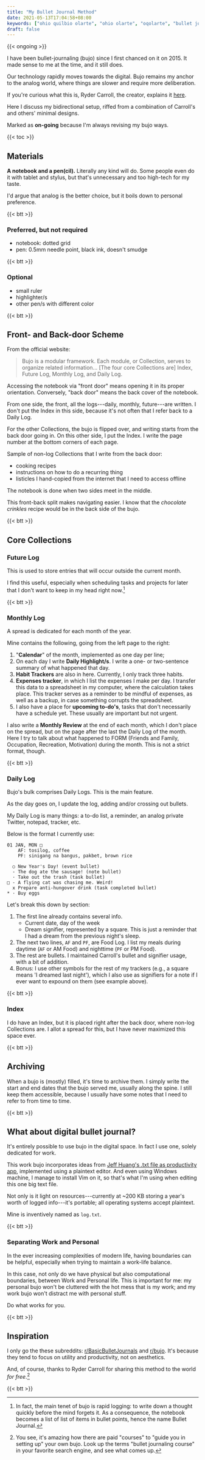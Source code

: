 ```yaml
---
title: "My Bullet Journal Method"
date: 2021-05-13T17:04:58+08:00
keywords: ["ohio quilbio olarte", "ohio olarte", "oqolarte", "bullet journal", "bullet journal method"]
draft: false
---
```

{{< ongoing >}}

I have been bullet-journaling (bujo) since I first chanced on it on 2015.
It made sense to me at the time, and it still does.

Our technology rapidly moves towards the digital.
Bujo remains my anchor to the analog world,
where things are slower and require more deliberation.

If you're curious what this is, Ryder Carroll, the creator, explains it [here](https://bulletjournal.com/pages/learn).

Here I discuss my bidirectional setup,
riffed from a combination of Carroll's and others' minimal designs.

Marked as **on-going** because I'm always revising my bujo ways.

{{< toc >}}
## Materials

**A notebook and a pen(cil).**
Literally any kind will do.
Some people even do it with tablet and stylus,
but that's unnecessary and too high-tech for my taste.

I'd argue that analog is the better choice,
but it boils down to personal preference.

{{< btt >}}
### Preferred, but not required
- notebook: dotted grid
- pen: 0.5mm needle point, black ink, doesn't smudge

{{< btt >}}
### Optional
- small ruler
- highlighter/s
- other pen/s with different color

{{< btt >}}
## Front- and Back-door Scheme

From the official website:

> Bujo is a modular framework.
Each module, or Collection, serves to organize related information...
[The four core Collections are] Index, Future Log, Monthly Log, and Daily Log.

Accessing the notebook via "front door" means opening it in its proper orientation.
Conversely, "back door" means the back cover of the notebook.

From one side, the front,
all the logs---daily, monthly, future---are written.
I don't put the Index in this side,
because it's not often that I refer back to a Daily Log.

For the other Collections,
the bujo is flipped over,
and writing starts from the back door going in.
On this other side, I put the Index.
I write the page number at the bottom corners of each page.

Sample of non-log Collections that I write from the back door:
- cooking recipes
- instructions on how to do a recurring thing
- listicles I hand-copied from the internet that I need to access offline

The notebook is done when two sides meet in the middle.

This front-back split makes navigating easier.
I know that the *chocolate crinkles* recipe would be in the back side of the bujo.

{{< btt >}}
## Core Collections

### Future Log

This is used to store entries that will occur outside the current month.

I find this useful, especially when scheduling tasks and projects for later that I don't want to keep in my head right now.[^rapidlog]

[^rapidlog]: In fact, the main tenet of bujo is rapid logging:
to write down a thought quickly before the mind forgets it.
As a consequence, the notebook becomes a list of list of items in bullet points,
hence the name Bullet Journal.

{{< btt >}}
### Monthly Log

A spread is dedicated for each month of the year.

Mine contains the following, going from the left page to the right:
1. "**Calendar**" of the month, implemented as one day per line;
1. On each day I write **Daily Highlight/s**.
I write a one- or two-sentence summary of what happened that day.
1. **Habit Trackers** are also in here.
Currently, I only track three habits.
1. **Expenses tracker**, in which I list the expenses I make per day.
I transfer this data to a spreadsheet in my computer,
where the calculation takes place.
This tracker serves as a reminder to be mindful of expenses,
as well as a backup, in case something corrupts the spreadsheet.
1. I also have a place for **upcoming to-do's**, tasks that don't necessarily
   have a schedule yet.
These usually are important but not urgent.


I also write a **Monthly Review** at the end of each month,
which I don't place on the spread,
but on the page after the last the Daily Log of the month.
Here I try to talk about what happened to FORM (Friends and Family, Occupation, Recreation, Motivation) during the month.
This is not a strict format, though.

{{< btt >}}
### Daily Log

Bujo's bulk comprises Daily Logs.
This is the main feature.

As the day goes on, I update the log, adding and/or crossing out bullets.

My Daily Log is many things: a to-do list, a reminder, an analog private Twitter, notepad, tracker, etc.

Below is the format I currently use:
```
01 JAN, MON □
    AF: tosilog, coffee
    PF: sinigang na bangus, pakbet, brown rice

  ○ New Year's Day! (event bullet)
  - The dog ate the sausage! (note bullet)
  · Take out the trash (task bullet)
□ - A flying cat was chasing me. Weird!
  x Prepare anti-hungover drink (task completed bullet)
* · Buy eggs
```

Let's break this down by section:

1. The first line already contains several info.
   - Current date, day of the week
   - Dream signifier, represented by a square. This is just a reminder that I had a dream from the
     previous night's sleep.
1. The next two lines, `AF` and `PF`, are Food Log.
I list my meals during daytime (`AF` or AM Food) and nighttime (`PF` or PM Food).
1. The rest are bullets.
I maintained Carroll's bullet and signifier usage, with a bit of addition.
1. Bonus: I use other symbols for the rest of my trackers
(e.g., a square means 'I dreamed last night'),
which I also use as signifiers for a note if I ever want to expound on them (see example above).

[^tracker]: In my opinion, one should not have millions of trackers.
I found four to be manageable.

{{< btt >}}
### Index

I do have an Index, but it is placed right after the back door,
where non-log Collections are.
I allot a spread for this, but I have never maximized this space ever.

{{< btt >}}
## Archiving

When a bujo is (mostly) filled, it's time to archive them.
I simply write the start and end dates that the bujo served me,
usually along the spine.
I still keep them accessible,
because I usually have some notes that I need to refer to from time to time.

{{< btt >}}
## What about digital bullet journal?

It's entirely possible to use bujo in the digital space.
In fact I use one, solely dedicated for work.

This work bujo incorporates ideas from [Jeff Huang's .txt file as productivity app](https://jeffhuang.com/productivity_text_file/),
implemented using a plaintext editor.
And even using Windows machine,
I manage to install Vim on it,
so that's what I'm using when editing this one
big text file.

Not only is it light on resources---currently
at ~200 KB storing a year's worth of logged info---it's
portable; all operating systems accept plaintext.

Mine is inventively named as `log.txt`.

{{< btt >}}
### Separating Work and Personal

In the ever increasing complexities of modern life,
having boundaries can be helpful,
especially when trying to maintain a work-life balance.

In this case, not only do we have physical
but also computational boundaries, between Work and Personal life.
This is important for me:
my personal bujo won't be cluttered with the hot mess that is my work;
and my work bujo won't distract me with personal stuff.

Do what works for you.

{{< btt >}}
## Inspiration

I only go the these subreddits: [r/BasicBulletJournals](https://old.reddit.com/r/BasicBulletJournals) and [r/bujo](https://old.reddit.com/r/bujo).
It's because they tend to focus on utility and productivity, not on aesthetics.

And, of course, thanks to Ryder Carroll for sharing this method to the world *for free*.[^bujo]

{{< btt >}}

[^bujo]: You see, it's amazing how there are paid "courses" to "guide you in setting up" your own bujo.
Look up the terms "bullet journaling course" in your favorite search engine, and see what comes up.
